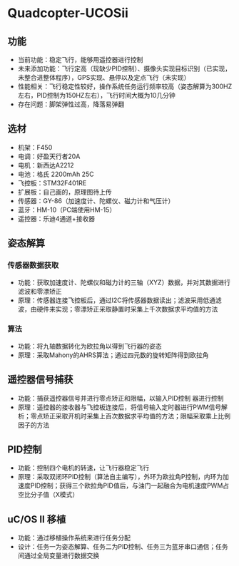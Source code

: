 # Quadcopter-UCOSii
## 功能
- 当前功能：稳定飞行，能够用遥控器进行控制
- 未来添加功能：飞行定高（现缺少PID控制）、摄像头实现目标识别（已实现，未整合进整体程序），GPS实现、悬停以及定点飞行（未实现）
- 性能相关：飞行稳定性较好，操作系统任务运行频率较高（姿态解算为300HZ左右，PID控制为150HZ左右），飞行时间大概为10几分钟
- 存在问题：脚架弹性过高，降落易弹翻

## 选材
- 机架：F450
- 电调：好盈天行者20A
- 电机：新西达A2212
- 电池：格氏 2200mAh 25C
- 飞控板：STM32F401RE
- 扩展板：自己画的，原理图待上传
- 传感器：GY-86（加速度计、陀螺仪、磁力计和气压计）
- 蓝牙：HM-10（PC端使用HM-15）
- 遥控器：乐迪4通道+接收器

## 姿态解算
### 传感器数据获取
- 功能：获取加速度计、陀螺仪和磁力计的三轴（XYZ）数据，并对其数据进行滤波和零漂矫正
- 原理：传感器连接飞控板后，通过I2C将传感器数据读出；滤波采用低通滤波，由硬件来实现；零漂矫正采取静置时采集上千次数据求平均值的方法

### 算法
- 功能：将九轴数据转化为欧拉角以得到飞行器的姿态
- 原理：采取Mahony的AHRS算法；通过四元数的旋转矩阵得到欧拉角

## 遥控器信号捕获
- 功能：捕获遥控器信号并进行零点矫正和限幅，以输入PID控制 器进行控制
- 原理：遥控器的接收器与飞控板连接后，将信号输入定时器进行PWM信号解析；零点矫正采取开机时采集上百次数据求平均值的方法；限幅采取乘上比例因子的方法

## PID控制
- 功能：控制四个电机的转速，让飞行器稳定飞行
- 原理：采取双闭环PID控制（算法自主编写），外环为欧拉角P控制，内环为加速度PID控制；获得三个欧拉角PID值后，与油门一起融合为电机速度PWM占空比分子值（X模式）

## uC/OS II 移植
- 功能：通过移植操作系统来进行任务分配
- 设计：任务一为姿态解算、任务二为PID控制、任务三为蓝牙串口通信；任务间通过全局变量进行数据交换
